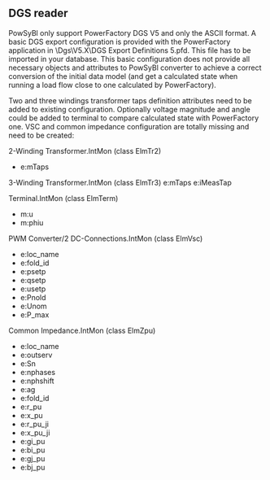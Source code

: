 DGS reader
----------

PowSyBl only support PowerFactory DGS V5 and only the ASCII format. A basic DGS export configuration is provided with the 
PowerFactory application in <PowerFactory install dir>\Dgs\V5.X\DGS Export Definitions 5.pfd. This file has to be imported 
in your database. This basic configuration does not provide all necessary objects and attributes to PowSyBl converter to 
achieve a correct conversion of the initial data model (and get a calculated state when running a load flow close to 
one calculated by PowerFactory).

Two and three windings transformer taps definition attributes need to be added to existing configuration.
Optionally voltage magnitude and angle could be added to terminal to compare calculated state with PowerFactory one.
VSC and common impedance configuration are totally missing and need to be created:

2-Winding Transformer.IntMon (class ElmTr2)
 - e:mTaps

3-Winding Transformer.IntMon (class ElmTr3)
e:mTaps
e:iMeasTap

Terminal.IntMon (class ElmTerm)
- m:u
- m:phiu

PWM Converter/2 DC-Connections.IntMon (class ElmVsc)
- e:loc_name
- e:fold_id
- e:psetp
- e:qsetp
- e:usetp
- e:Pnold
- e:Unom
- e:P_max

Common Impedance.IntMon (class ElmZpu)
- e:loc_name
- e:outserv
- e:Sn
- e:nphases
- e:nphshift
- e:ag
- e:fold_id
- e:r_pu
- e:x_pu
- e:r_pu_ji
- e:x_pu_ji
- e:gi_pu
- e:bi_pu
- e:gj_pu
- e:bj_pu
